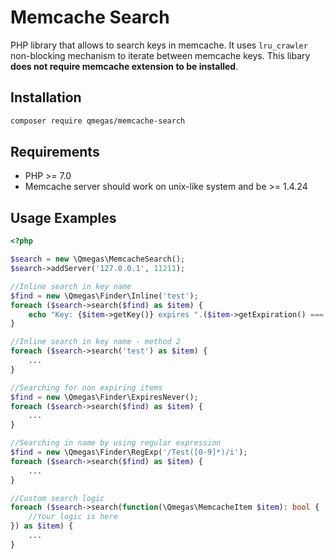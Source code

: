 Memcache Search
==============
PHP library that allows to search keys in memcache. It uses `lru_crawler` non-blocking mechanism to iterate between memcache keys. 
 This libary **does not require memcache extension to be installed**.

Installation
------------
```bash
composer require qmegas/memcache-search
```

Requirements
------------
* PHP >= 7.0
* Memcache server should work on unix-like system and be >= 1.4.24

Usage Examples
--------------
```php
<?php

$search = new \Qmegas\MemcacheSearch();
$search->addServer('127.0.0.1', 11211);

//Inline search in key name
$find = new \Qmegas\Finder\Inline('test');
foreach ($search->search($find) as $item) {
	echo "Key: {$item->getKey()} expires ".($item->getExpiration() === -1 ? 'NEVER' : 'on '.date('d/m/Y H:m:i', $item->getExpiration()))."\n";
}

//Inline search in key name - method 2
foreach ($search->search('test') as $item) {
	...
}

//Searching for non expiring items
$find = new \Qmegas\Finder\ExpiresNever();
foreach ($search->search($find) as $item) {
	...
}

//Searching in name by using regular expression
$find = new \Qmegas\Finder\RegExp('/Test([0-9]*)/i');
foreach ($search->search($find) as $item) {
	...
}

//Custom search logic
foreach ($search->search(function(\Qmegas\MemcacheItem $item): bool {
	//Your logic is here
}) as $item) {
	...
}
```
